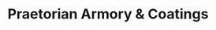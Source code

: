 ---
title: "Praetorian Armory & Coatings"
url: /coeur-dalene/praetorian-armory-and-coatings/
shop: weapons
---